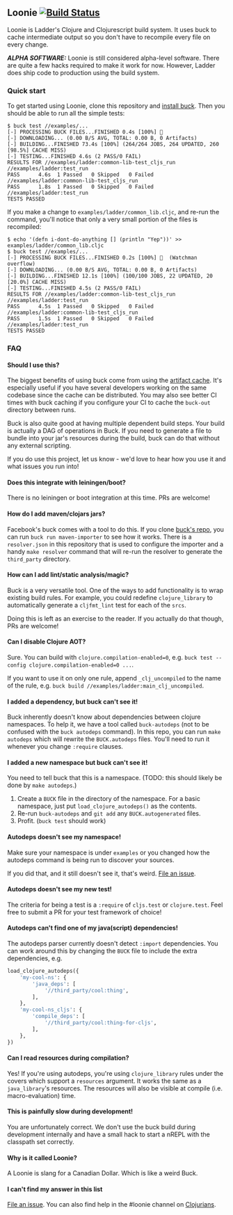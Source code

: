 ## Loonie [![Build Status](https://travis-ci.org/ladderlife/loonie.svg?branch=master)](https://travis-ci.org/ladderlife/loonie)


Loonie is Ladder's Clojure and Clojurescript build system. It uses buck to cache intermediate output so you don't have to recompile every file on every change.

_**ALPHA SOFTWARE:**_ Loonie is still considered alpha-level software. There are quite a few hacks required to make it work for now. However, Ladder does ship code to production using the build system.

### Quick start
To get started using Loonie, clone this repository and [install buck](https://buckbuild.com/setup/install.html). Then you should be able to run all the simple tests:

```
$ buck test //examples/...
[-] PROCESSING BUCK FILES...FINISHED 0.4s [100%] 🐌
[-] DOWNLOADING... (0.00 B/S AVG, TOTAL: 0.00 B, 0 Artifacts)
[-] BUILDING...FINISHED 73.4s [100%] (264/264 JOBS, 264 UPDATED, 260 [98.5%] CACHE MISS)
[-] TESTING...FINISHED 4.6s (2 PASS/0 FAIL)
RESULTS FOR //examples/ladder:common-lib-test_cljs_run //examples/ladder:test_run
PASS      4.6s  1 Passed   0 Skipped   0 Failed   //examples/ladder:common-lib-test_cljs_run
PASS      1.8s  1 Passed   0 Skipped   0 Failed   //examples/ladder:test_run
TESTS PASSED
```

If you make a change to `examples/ladder/common_lib.cljc`, and re-run the command, you'll notice that only a very small portion of the files is recompiled:

```
$ echo '(defn i-dont-do-anything [] (println "Yep"))' >> examples/ladder/common_lib.cljc
$ buck test //examples/...
[-] PROCESSING BUCK FILES...FINISHED 0.2s [100%] 🐌  (Watchman overflow)
[-] DOWNLOADING... (0.00 B/S AVG, TOTAL: 0.00 B, 0 Artifacts)
[-] BUILDING...FINISHED 12.1s [100%] (100/100 JOBS, 22 UPDATED, 20 [20.0%] CACHE MISS)
[-] TESTING...FINISHED 4.5s (2 PASS/0 FAIL)
RESULTS FOR //examples/ladder:common-lib-test_cljs_run //examples/ladder:test_run
PASS      4.5s  1 Passed   0 Skipped   0 Failed   //examples/ladder:common-lib-test_cljs_run
PASS      1.5s  1 Passed   0 Skipped   0 Failed   //examples/ladder:test_run
TESTS PASSED
```

### FAQ

#### Should I use this? ####
The biggest benefits of using buck come from using the [artifact cache](https://buckbuild.com/concept/buckconfig.html#cache). It's especially useful if you have several developers working on the same codebase since the cache can be distributed. You may also see better CI times with buck caching if you configure your CI to cache the `buck-out` directory between runs.

Buck is also quite good at having multiple dependent build steps. Your build is actually a DAG of operations in Buck. If you need to generate a file to bundle into your jar's resources during the build, buck can do that without any external scripting.

If you do use this project, let us know - we'd love to hear how you use it and what issues you run into!

#### Does this integrate with leiningen/boot? ####
There is no leiningen or boot integration at this time. PRs are welcome!

#### How do I add maven/clojars jars? ####
Facebook's buck comes with a tool to do this. If you clone [buck's repo](https://github.com/facebook/buck), you can run `buck run maven-importer` to see how it works. There is a `resolver.json` in this repository that is used to configure the importer and a handy `make resolver` command that will re-run the resolver to generate the `third_party` directory.

#### How can I add lint/static analysis/magic? ####
Buck is a very versatile tool. One of the ways to add functionality is to wrap existing build rules. For example, you could redefine `clojure_library` to automatically generate a `cljfmt_lint` test for each of the `srcs`.

Doing this is left as an exercise to the reader. If you actually do that though, PRs are welcome!

#### Can I disable Clojure AOT? ####
Sure. You can build with `clojure.compilation-enabled=0`, e.g. `buck test --config clojure.compilation-enabled=0 ...`.

If you want to use it on only one rule, append `_clj_uncompiled` to the name of the rule, e.g. `buck build //examples/ladder:main_clj_uncompiled`.

#### I added a dependency, but buck can't see it! ####
Buck inherently doesn't know about dependencies between clojure namespaces. To help it, we have a tool called `buck-autodeps` (not to be confused with the `buck autodeps` command). In this repo, you can run `make autodeps` which will rewrite the `BUCK.autodeps` files. You'll need to run it whenever you change `:require` clauses.

#### I added a new namespace but buck can't see it! ####
You need to tell buck that this is a namespace. (TODO: this should likely be done by `make autodeps`.)

1. Create a `BUCK` file in the directory of the namespace. For a basic namespace, just put `load_clojure_autodeps()` as the contents.
2. Re-run `buck-autodeps` and `git add` any `BUCK.autogenerated` files.
3. Profit. (`buck test` should work)

#### Autodeps doesn't see my namespace! ####
Make sure your namespace is under `examples` or you changed how the autodeps command is being run to discover your sources.

If you did that, and it still doesn't see it, that's weird. [File an issue](https://github.com/ladderlife/loonie/issues/new).

#### Autodeps doesn't see my new test! ####
The criteria for being a test is a `:require` of `cljs.test` or `clojure.test`. Feel free to submit a PR for your test framework of choice!

#### Autodeps can't find one of my java(script) dependencies! ####
The autodeps parser currently doesn't detect `:import` dependencies. You can work around this by changing the `BUCK` file to include the extra dependencies, e.g.

```python
load_clojure_autodeps({
    'my-cool-ns': {
        'java_deps': [
            '//third_party/cool:thing',
        ],
    },
    'my-cool-ns_cljs': {
        'compile_deps': [
            '//third_party/cool:thing-for-cljs',
        ],
    },
})
```

#### Can I read resources during compilation? ####
Yes! If you're using autodeps, you're using `clojure_library` rules under the covers which support a `resources` argument. It works the same as a `java_library`'s resources. The resources will also be visible at compile (i.e. macro-evaluation) time.

#### This is painfully slow during development! ####
You are unfortunately correct. We don't use the buck build during development internally and have a small hack to start a nREPL with the classpath set correctly.

#### Why is it called Loonie? ####
A Loonie is slang for a Canadian Dollar. Which is like a weird Buck.

#### I can't find my answer in this list ####
[File an issue](https://github.com/ladderlife/loonie/issues/new). You can also find help in the #loonie channel on [Clojurians](http://clojurians.net/).
